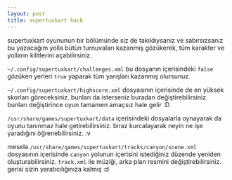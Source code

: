 ```yaml
---
layout: post
title: supertuxkart hack
---
```


supertuxkart oyununun bir bölümünde siz de takıldıysanız ve sabırsızsanız bu
yazacağım yolla bütün turnuvaları kazanmış gözükerek, tüm karakter ve yolların
kilitlerini açabilirsiniz.

`~/.config/supertuxkart/challenges.xml` bu dosyanın içerisindeki `false`
gözüken yerleri `true` yaparak tüm yarışları kazanmış olursunuz.

`~/.config/supertuxkart/highscore.xml` dosyasının içerisinde de en yüksek
skorları göreceksiniz. bunları da isterseniz buradan değiştirebilirsiniz.
bunları değiştirince oyun tamamen amaçsız hale gelir :D

`/usr/share/games/supertuxkart/data` içerisindeki dosyalarla oynayarak da oyunu
tanınmaz hale getirebilirsiniz. biraz kurcalayarak neyin ne işe yaradığını
öğrenebilirsiniz. :v

mesela `/usr/share/games/supertuxkart/tracks/canyon/scene.xml` dosyasının
içerisinde `canyon` yolunun içerisini istediğiniz düzende yeniden
oluşturabilirsiniz. `track.xml` ile müziği, arka plan resmini
değiştirebilirsiniz. gerisi sizin yaratıcılığınıza kalmış :d

